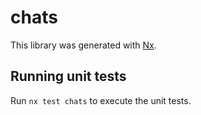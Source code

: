 # chats

This library was generated with [Nx](https://nx.dev).

## Running unit tests

Run `nx test chats` to execute the unit tests.
